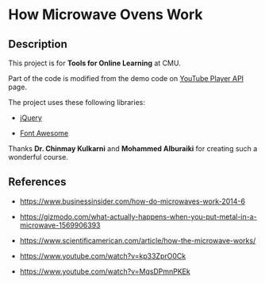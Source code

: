 # How Microwave Ovens Work

## Description

This project is for **Tools for Online Learning** at CMU.

Part of the code is modified from the demo code on [YouTube Player API](https://developers.google.com/youtube/iframe_api_reference) page.

The project uses these following libraries:

- [jQuery](https://jquery.com/)

- [Font Awesome](https://fontawesome.com/)

Thanks **Dr. Chinmay Kulkarni** and **Mohammed Alburaiki** for creating such a wonderful course.

## References

- https://www.businessinsider.com/how-do-microwaves-work-2014-6

- https://gizmodo.com/what-actually-happens-when-you-put-metal-in-a-microwave-1569906393

- https://www.scientificamerican.com/article/how-the-microwave-works/

- https://www.youtube.com/watch?v=kp33ZprO0Ck

- https://www.youtube.com/watch?v=MqsDPmnPKEk
